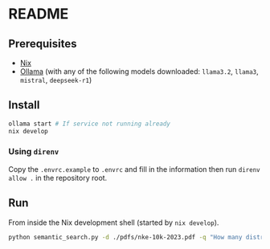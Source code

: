 # README

## Prerequisites

- [Nix](https://nixos.org/)
- [Ollama](https://ollama.com/) (with any of the following models downloaded: `llama3.2`, `llama3`, `mistral`, `deepseek-r1`)

## Install

```bash
ollama start # If service not running already
nix develop
```

### Using `direnv`

Copy the `.envrc.example` to `.envrc` and fill in the information then run `direnv allow .` in the repository root.

## Run

From inside the Nix development shell (started by `nix develop`).

```bash
python semantic_search.py -d ./pdfs/nke-10k-2023.pdf -q "How many distribution centers does Nike have in the US?"
```
